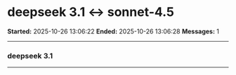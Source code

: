 # deepseek 3.1 ↔ sonnet-4.5

**Started:** 2025-10-26 13:06:22
**Ended:** 2025-10-26 13:06:28
**Messages:** 1

---

### deepseek 3.1

 

---


